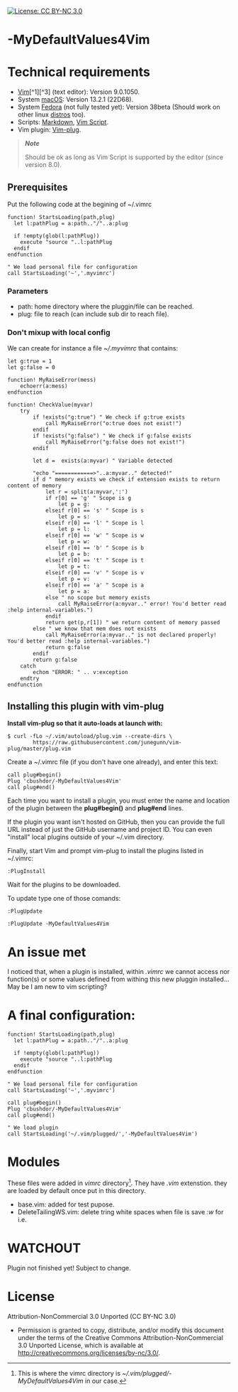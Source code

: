 <!-- ------------------------------------------------------
* Created By : sdo
* File Name : README.md
* Creation Date :2023-05-08 05:52:48
* Last Modified : 2023-06-02 22:26:16
* Email Address : sdo@dorseb.ddns.net
* Version : 0.0.0.52
* License : 
* 	Permission is granted to copy, distribute, and/or modify this document under the terms of the Creative Commons Attribution-NonCommercial 3.0
* 	Unported License, which is available at http://creativecommons.org/licenses/by-nc/3.0/.
* Purpose :
------------------------------------------------------ -->

[![License: CC BY-NC 3.0](https://img.shields.io/badge/License-CC_BY--NC_3.0-lightgrey.svg)](https://creativecommons.org/licenses/by-nc/3.0/)

# -MyDefaultValues4Vim

# Technical requirements

- [Vim](https://en.wikipedia.org/wiki/Vim_(text_editor))[^1][^3] (text editor): Version 9.0.1050.
- System [macOS](https://en.wikipedia.org/wiki/MacOS): Version 13.2.1 (22D68).
- System [Fedora](https://getfedora.org/) (not fully tested yet): Version 38beta (Should work on other linux [distros](https://en.wikipedia.org/wiki/List_of_Linux_distributions) too).
- Scripts: [Markdown](https://en.wikipedia.org/wiki/Markdown), [Vim Script](https://en.wikipedia.org/wiki/Vim_(text_editor)#Vim_script).
- Vim plugin: [Vim-plug](https://github.com/junegunn/vim-plug).


>***Note***
>
> Should be ok as long as Vim Script is supported by the editor (since version 8.0).

## Prerequisites

Put the following code at the begining of ~/.vimrc

```
function! StartsLoading(path,plug)
  let l:pathPlug = a:path.."/"..a:plug

  if !empty(glob(l:pathPlug))
    execute "source "..l:pathPlug
  endif
endfunction

" We load personal file for configuration
call StartsLoading('~','.myvimrc')
```

### Parameters

* path: home directory where the pluggin/file can be reached.
* plug: file to reach (can include sub dir to reach file).

### Don't mixup with local config

We can create for instance a file *~/.myvimrc* that contains:

```
let g:true = 1
let g:false = 0

function! MyRaiseError(mess)
	echoerr(a:mess)
endfunction

function! CheckValue(myvar)
	try
		if !exists("g:true") " We check if g:true exists
			call MyRaiseError("o:true does not exist!")
		endif
		if !exists("g:false") " We check if g:false exists
			call MyRaiseError("g:false does not exist!")
		endif

		let d =  exists(a:myvar) " Variable detected

		"echo "============>"..a:myvar.." detected!"
		if d " memory exists we check if extension exists to return content of memory
			let r = split(a:myvar,':')
			if r[0] == 'g' " Scope is g
				let p = g:
			elseif r[0] == 's' " Scope is s
				let p = s:
			elseif r[0] == 'l' " Scope is l 
				let p = l:
			elseif r[0] == 'w' " Scope is w 
				let p = w:
			elseif r[0] == 'b' " Scope is b 
				let p = b:
			elseif r[0] == 't' " Scope is t 
				let p = t:
			elseif r[0] == 'v' " Scope is v 
				let p = v:
			elseif r[0] == 'a' " Scope is a 
				let p = a:
			else " no scope but memory exists
				call MyRaiseError(a:myvar.." error! You'd better read :help internal-variables.")
			endif
			return get(p,r[1]) " we return content of memory passed
		else " we know that mem does not exists 
			call MyRaiseError(a:myvar.." is not declared properly! You'd better read :help internal-variables.")
			return g:false
		endif
		return g:false
	catch
		echom "ERROR: " .. v:exception
	endtry
endfunction
```

## Installing this plugin with vim-plug

**Install vim-plug so that it auto-loads at launch with:**

```
$ curl -fLo ~/.vim/autoload/plug.vim --create-dirs \
        https://raw.githubusercontent.com/junegunn/vim-plug/master/plug.vim
```

Create a ~/.vimrc file (if you don't have one already), and enter this text:

```
call plug#begin()
Plug 'cbushdor/-MyDefaultValues4Vim'
call plug#end()
```

Each time you want to install a plugin, you must enter the name and location of the plugin between the **plug#begin()** and **plug#end** lines.

If the plugin you want isn't hosted on GitHub, then you can provide the full URL instead of just the GitHub username and project ID. You can even "install" local plugins outside of your ~/.vim directory.

Finally, start Vim and prompt vim-plug to install the plugins listed in ~/.vimrc:
```
:PlugInstall
```

Wait for the plugins to be downloaded.

To update type one of those comands:
```
:PlugUpdate
```
```
:PlugUpdate -MyDefaultValues4Vim
```

# An issue met
I noticed that, when a plugin is installed, within *.vimrc* we cannot access nor function(s) or some values defined from withing this new pluggin installed... 
May be I am new to vim scripting?

# A final configuration:

```
function! StartsLoading(path,plug)
  let l:pathPlug = a:path.."/"..a:plug

  if !empty(glob(l:pathPlug))
    execute "source "..l:pathPlug
  endif
endfunction

" We load personal file for configuration
call StartsLoading('~','.myvimrc')

call plug#begin()
Plug 'cbushdor/-MyDefaultValues4Vim'
call plug#end()

" We load plugin
call StartsLoading('~/.vim/plugged/','-MyDefaultValues4Vim')
```

# Modules

These files were added in *vimrc* directory[^4]. They have *.vim* extenstion. they are loaded by default once put in this directory.

* base.vim: added for test pupose.
* DeleteTailingWS.vim: delete tring white spaces when file is save *:w* for i.e.	


# WATCHOUT

Plugin not finished yet! Subject to change.

# License

Attribution-NonCommercial 3.0 Unported (CC BY-NC 3.0)
* 	Permission is granted to copy, distribute, and/or modify this document under the terms of the Creative Commons Attribution-NonCommercial 3.0
 	Unported License, which is available at http://creativecommons.org/licenses/by-nc/3.0/.

[^1]: About [Vim](https://www.vim.org/about.php).
[^2]: How to install [Vim plugin](https://linuxhandbook.com/install-vim-plugins/).
[^3]: This code was based on [Vim documentation](https://vimdoc.sourceforge.net/).
[^4]: This is where the vimrc directory is *~/.vim/plugged/-MyDefaultValues4Vim* in our case.
